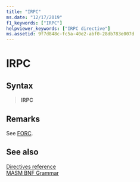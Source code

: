 ```yaml
---
title: "IRPC"
ms.date: "12/17/2019"
f1_keywords: ["IRPC"]
helpviewer_keywords: ["IRPC directive"]
ms.assetid: 9f7d848c-fc5a-40e2-abf0-28db783e007d
---
```

# IRPC

## Syntax

> **IRPC**

## Remarks

See [FORC](forc.md).

## See also

[Directives reference](directives-reference.md)\
[MASM BNF Grammar](masm-bnf-grammar.md)
